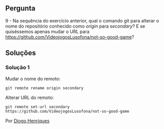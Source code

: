 ## Pergunta

9 - Na sequência do exercício anterior, qual o comando git para alterar o nome
do repositório conhecido como _origin_ para _secondary_? E se quiséssemos
apenas mudar o URL para https://github.com/VideojogosLusofona/not-so-good-game?

## Soluções

### Solução 1

Mudar o nome do remoto:

`git remote rename origin secondary`

Alterar URL do remoto:

`git remote set-url secondary 
https://github.com/VideojogosLusofona/not-so-good-game`

Por [Diogo Henriques](https://github.com/diogo-h)